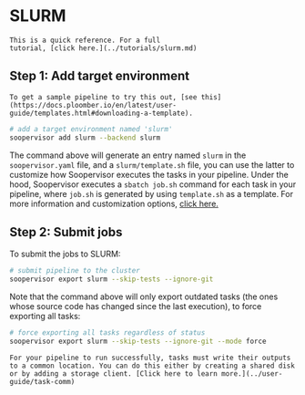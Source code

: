 # SLURM

```{note}
This is a quick reference. For a full
tutorial, [click here.](../tutorials/slurm.md)
```

## Step 1: Add target environment

```{tip}
To get a sample pipeline to try this out, [see this](https://docs.ploomber.io/en/latest/user-guide/templates.html#downloading-a-template).
```

```sh
# add a target environment named 'slurm'
soopervisor add slurm --backend slurm
```

The command above will generate an entry named `slurm` in the
`soopervisor.yaml` file, and a `slurm/template.sh` file, you can use
the latter to customize how Soopervisor executes the tasks in your pipeline.
Under the hood, Soopervisor executes a `sbatch job.sh` command for each task
in your pipeline, where `job.sh` is generated by using `template.sh` as a template.
For more information and customization options, [click here.](../api/slurm.md)

## Step 2: Submit jobs

To submit the jobs to SLURM:

```sh
# submit pipeline to the cluster
soopervisor export slurm --skip-tests --ignore-git
```

Note that the command above will only export outdated tasks (the ones whose
source code has changed since the last execution), to force exporting all
tasks:

```sh
# force exporting all tasks regardless of status
soopervisor export slurm --skip-tests --ignore-git --mode force
```

```{important}
For your pipeline to run successfully, tasks must write their outputs to a common location. You can do this either by creating a shared disk or by adding a storage client. [Click here to learn more.](../user-guide/task-comm)
```
